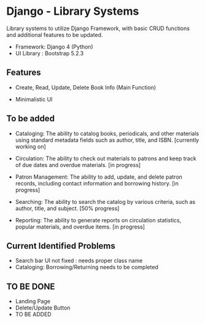 # Django - Library Systems

Library systems to utilize Django Framework, with basic CRUD functions and additional features to be updated.

- Framework: Django 4 (Python)
- UI Library : Bootstrap 5.2.3
  
## Features

- Create, Read, Update, Delete Book Info (Main Function)

- Minimalistic UI

## To be added

- Cataloging: The ability to catalog books, periodicals, and other materials using standard metadata fields such as author, title, and ISBN. [currently working on]

- Circulation: The ability to check out materials to patrons and keep track of due dates and overdue materials. [in progress]

- Patron Management: The ability to add, update, and delete patron records, including contact information and borrowing history. [in progress]

- Searching: The ability to search the catalog by various criteria, such as author, title, and subject. [50% progress]

- Reporting: The ability to generate reports on circulation statistics, popular materials, and overdue items. [in progress]

## Current Identified Problems

- Search bar UI not fixed : needs proper class name
- Cataloging: Borrowing/Returning needs to be completed 

## TO BE DONE

- Landing Page
- Delete/Update Button
- TO BE ADDED